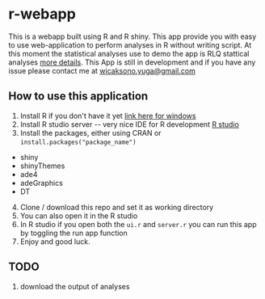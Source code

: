 # r-webapp
This is a webapp built using R and R shiny. This app provide you with easy to use web-application to perform analyses in R without writing script. At this moment the statistical analyses use to demo the app is RLQ stattical analyses [more details](https://www.researchgate.net/figure/Conceptual-overview-of-the-RLQ-analysis-RLQ-is-a-co-inertia-analysis-that-couples_fig3_283017300).
This App is still in development and if you have any issue please contact me at wicaksono.yuga@gmail.com

## How to use this application

1. Install R if you don't have it yet [link here for windows](https://cran.r-project.org/bin/windows/base/)
2. Install R studio server -- very nice IDE for R development [R studio](https://www.rstudio.com/products/rstudio/download/)
3. Install the packages, either using CRAN or ```install.packages("package_name")```
  - shiny
  - shinyThemes
  - ade4
  - adeGraphics
  - DT
 4. Clone / download this repo and set it as working directory
 5. You can also open it in the R studio 
 6. In R studio if you open both the ```ui.r``` and ```server.r``` you can run this app by toggling the run app function
 7. Enjoy and good luck.
 
 ## TODO
 
 1. download the output of analyses

